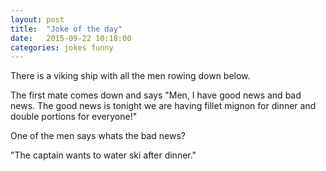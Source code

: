```yaml
---
layout: post
title:  "Joke of the day"
date:   2015-09-22 10:18:00
categories: jokes funny 
---
```



There is a viking ship with all the men rowing down below.

The first mate comes down and says "Men, I have good news and bad news. The good news is tonight we are having fillet mignon for dinner and double portions for everyone!"

One of the men says whats the bad news?


"The captain wants to water ski after dinner."